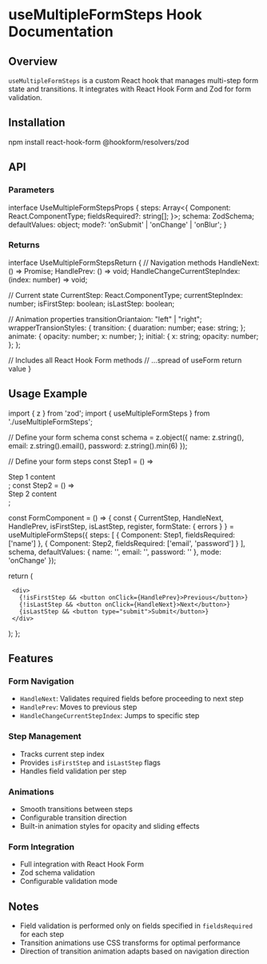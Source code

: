 # useMultipleFormSteps Hook Documentation

## Overview

`useMultipleFormSteps` is a custom React hook that manages multi-step form state and transitions. It integrates with React Hook Form and Zod for form validation.

## Installation

npm install react-hook-form @hookform/resolvers/zod

## API

### Parameters

interface UseMultipleFormStepsProps {
steps: Array<{
Component: React.ComponentType;
fieldsRequired?: string[];
}>;
schema: ZodSchema;
defaultValues: object;
mode?: 'onSubmit' | 'onChange' | 'onBlur';
}

### Returns

interface UseMultipleFormStepsReturn {
// Navigation methods
HandleNext: () => Promise<void>;
HandlePrev: () => void;
HandleChangeCurrentStepIndex: (index: number) => void;

// Current state
CurrentStep: React.ComponentType;
currentStepIndex: number;
isFirstStep: boolean;
isLastStep: boolean;

// Animation properties
transitionOriantaion: "left" | "right";
wrapperTransionStyles: {
transition: {
duaration: number;
ease: string;
};
animate: {
opacity: number;
x: number;
};
initial: {
x: string;
opacity: number;
};
};

// Includes all React Hook Form methods
// ...spread of useForm return value
}

## Usage Example

import { z } from 'zod';
import { useMultipleFormSteps } from './useMultipleFormSteps';

// Define your form schema
const schema = z.object({
name: z.string(),
email: z.string().email(),
password: z.string().min(6)
});

// Define your form steps
const Step1 = () => <div>Step 1 content</div>;
const Step2 = () => <div>Step 2 content</div>;

const FormComponent = () => {
const {
CurrentStep,
HandleNext,
HandlePrev,
isFirstStep,
isLastStep,
register,
formState: { errors }
} = useMultipleFormSteps({
steps: [
{ Component: Step1, fieldsRequired: ['name'] },
{ Component: Step2, fieldsRequired: ['email', 'password'] }
],
schema,
defaultValues: {
name: '',
email: '',
password: ''
},
mode: 'onChange'
});

return (

   <form>
     <CurrentStep />
     
     <div>
       {!isFirstStep && <button onClick={HandlePrev}>Previous</button>}
       {!isLastStep && <button onClick={HandleNext}>Next</button>}
       {isLastStep && <button type="submit">Submit</button>}
     </div>
   </form>
 );
};

## Features

### Form Navigation

- `HandleNext`: Validates required fields before proceeding to next step
- `HandlePrev`: Moves to previous step
- `HandleChangeCurrentStepIndex`: Jumps to specific step

### Step Management

- Tracks current step index
- Provides `isFirstStep` and `isLastStep` flags
- Handles field validation per step

### Animations

- Smooth transitions between steps
- Configurable transition direction
- Built-in animation styles for opacity and sliding effects

### Form Integration

- Full integration with React Hook Form
- Zod schema validation
- Configurable validation mode

## Notes

- Field validation is performed only on fields specified in `fieldsRequired` for each step
- Transition animations use CSS transforms for optimal performance
- Direction of transition animation adapts based on navigation direction
